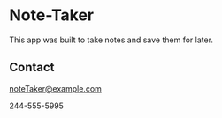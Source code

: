 # Note-Taker
This app was built to take notes and save them for later.

## Contact

noteTaker@example.com

244-555-5995